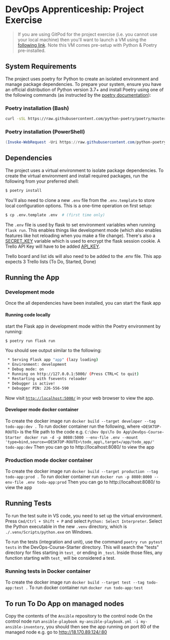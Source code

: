 # DevOps Apprenticeship: Project Exercise

> If you are using GitPod for the project exercise (i.e. you cannot use your local machine) then you'll want to launch a VM using the [following link](https://gitpod.io/#https://github.com/CorndelWithSoftwire/DevOps-Course-Starter). Note this VM comes pre-setup with Python & Poetry pre-installed.

## System Requirements

The project uses poetry for Python to create an isolated environment and manage package dependencies. To prepare your system, ensure you have an official distribution of Python version 3.7+ and install Poetry using one of the following commands (as instructed by the [poetry documentation](https://python-poetry.org/docs/#system-requirements)):

### Poetry installation (Bash)

```bash
curl -sSL https://raw.githubusercontent.com/python-poetry/poetry/master/install-poetry.py | python -
```

### Poetry installation (PowerShell)

```powershell
(Invoke-WebRequest -Uri https://raw.githubusercontent.com/python-poetry/poetry/master/install-poetry.py -UseBasicParsing).Content | python -
```

## Dependencies

The project uses a virtual environment to isolate package dependencies. To create the virtual environment and install required packages, run the following from your preferred shell:

```bash
$ poetry install
```

You'll also need to clone a new `.env` file from the `.env.template` to store local configuration options. This is a one-time operation on first setup:

```bash
$ cp .env.template .env  # (first time only)
```

The `.env` file is used by flask to set environment variables when running `flask run`. This enables things like development mode (which also enables features like hot reloading when you make a file change). There's also a [SECRET_KEY](https://flask.palletsprojects.com/en/1.1.x/config/#SECRET_KEY) variable which is used to encrypt the flask session cookie.
A Trello API Key will have to be added [API_KEY](https://flask.palletsprojects.com/en/1.1.x/config/#API_KEY).

Trello board and list ids will also need to be added to the .env file. This app expects 3 Trello lists (To Do, Started, Done)

## Running the App

### Development mode
Once the all dependencies have been installed, you can start the flask app

#### Running code locally
start the Flask app in development mode within the Poetry environment by running:
```bash
$ poetry run flask run
```

You should see output similar to the following:
```bash
 * Serving Flask app "app" (lazy loading)
 * Environment: development
 * Debug mode: on
 * Running on http://127.0.0.1:5000/ (Press CTRL+C to quit)
 * Restarting with fsevents reloader
 * Debugger is active!
 * Debugger PIN: 226-556-590
```
Now visit [`http://localhost:5000/`](http://localhost:5000/) in your web browser to view the app.

#### Developer mode docker container
To create the docker image run
`docker build --target developer --tag todo-app:dev .`
To run docker container run the following, where `<DESKTOP-ROUTE>` is the file path to the code e.g. `C:\Dev Ops\To Do App\DevOps-Course-Starter`
` docker run -d -p 8080:5000 --env-file .env --mount 'type=bind,source=<DESKTOP-ROUTE>\todo_app\,target=/app/todo_app/' todo-app:dev`
Then you can go to http://localhost:8080/ to view the app

### Production mode docker container
To create the docker image run
`docker build --target production --tag todo-app:prod .`
To run docker container run
`docker run -p 8080:8000 --env-file .env todo-app:prod`
Then you can go to http://localhost:8080/ to view the app

## Running Tests

To run the test suite in VS code, you need to set up the virtual environment. Press `Cmd/Ctrl + Shift + P` and select `Python: Select Interpreter`. Select the Python executable in the new `.venv` directory, which is `./.venv/Scripts/python.exe` on Windows.

To run the tests (integration and unit), use the command `poetry run pytest tests` in the DevOps-Course-Starter directory. This will search the "tests" directory for files starting in `test_` or ending in `_test`. Inside those files, any function starting with `test_` will be considered a test.

### Running tests in Docker container

To create the docker image run
`docker build --target test --tag todo-app:test .`
To run docker container run
`docker run todo-app:test`

## To run To Do App on managed nodes

Copy the contents of the `Ansible` repository to the control node
On the control node run `ansible-playbook my-ansible-playbook.yml -i my-ansible-inventory`, you should then see the app running on port 80 of the managed node e.g. go to http://18.170.89.124/:80